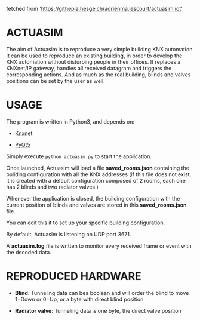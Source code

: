 fetched from 'https://githepia.hesge.ch/adrienma.lescourt/actuasim.iot'

# ACTUASIM

The aim of Actuasim is to reproduce a very simple building KNX automation.
It can be used to reproduce an existing building, in order to develop the KNX automation without disturbing people in their offices.
It replaces a KNXnet/IP gateway, handles all received datagram and triggers the corresponding actions. And as much as the real building, blinds and valves positions can be set by the user as well.


# USAGE
The program is written in Python3, and depends on:

- [Knxnet](https://githepia.hesge.ch/adrienma.lescourt/knxnet_iot)

- [PyQt5](https://riverbankcomputing.com/software/pyqt)

Simply execute `python actuasim.py` to start the application.


Once launched, Actuasim will load a file **saved\_rooms.json** containing the building configuration with all the KNX addresses
(if this file does not exist, it is created with a default configuration composed of 2 rooms, each one has 2 blinds and two radiator valves.)

Whenever the application is closed, the building configuration with the current position of blinds and valves are stored in this **saved\_rooms.json** file.

You can edit this it to set up your specific building configuration.

By default, Actuasim is listening on UDP port 3671.

A **actuasim.log** file is written to monitor every received frame or event with the decoded data.



# REPRODUCED HARDWARE

- **Blind**: Tunneling data can bea  boolean and will order the blind to move 1=Down or 0=Up, or a byte with direct blind position

- **Radiator valve**: Tunneling data is one byte, the direct valve position

